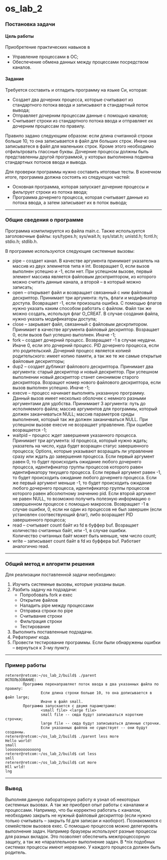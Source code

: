 # os_lab_2
### Постановка задачи
#### Цель работы
Приобретение практических навыков в
* Управление процессами в ОС;
* Обеспечение обмена данных между процессами посредством каналов.

#### Задание
Требуется составить и отладить программу на языке Си, которая:
* Создает два дочерних процесса, которые считывают из 
  стандартного потока ввода и записывают в стандартный поток вывода;
* Отправляет дочерним процессам данные с помощью каналов;
* Считывает строки из стандартного потока ввода и 
  отправляет их дочерним процессам по правилу.

Правило задано следующим образом: если длина считанной строки больше 10, 
то она записывается в файл для больших строк. 
Иначе она записыватеся в файл для маленьких строк.
Кроме этого необходимо отфильтровать глассные буквы.
Дочерние процессы должны быть представленны другой программой,
у которых выполненна подмена стандартных потоков ввода и вывода.

Для проверки программы нужно составить итоговые тесты.
В конечном итоге, программа должна состоять из следующих частей:
* Основная программа, которая запускает дочерние процессы и 
  фильтрует строки из потока ввода;
* Программа дочернего процесса, которая считывает данные из потока ввода, 
  а затем записывает их в поток вывода;

***

### Общие сведения о программе
Программа компилируется из файла main.c. Также используется заголовочные файлы: sys/types.h; sys/wait.h; sys/stat.h; unistd.h; fcntl.h; stdio.h; stdlib.h.

В программе используются следующие системные вызовы:
* pipe – создает канал. В качестве аргумента принимает указатель на массив из двух элемнетов типа я int. 
  Возвращает 0, если вызов выполнен успешно и -1, если нет. При успешном вызове, 
  первый элемент массива является файловым дескприптором, 
  из которого можно считать данные канала, а второй – в который можно записать;
* open – открывает файл и возвращает связанный с ним файловый дескриптор.
  Принимает три аргумента: путь, флаги и модификатор доступа. 
  Возвращает -1, если произошла ошибка. С помощью флагов нужно указать каким способом работать с файлом. 
  Файл так же можно создать, используя флаг O_CREAT. В случае создания файла, нужно указать модификаторы доступа;
* close – закрывает файл, связанный с файловым дескрпитором.
  Принимает в качестве аргумента файловый дескриптор.
  Возращает 0, если вызов был успешно выполнен. Иначе -1;
* fork – создает дочерний процесс. Возвращает -1 в случае неудачи.
  Иначе 0, если это дочерний процесс. PID дочернего процесса, если это родительский.
  Дочерний процесс является копией родительского: имеет копию памяти,
  а так же те же самые открытые файловые дескрипторы;
* dup2 – создает дубликат файлового дескриптора.
  Принимает два аргумента: старый дескриптор и новый дескриптор.
  При успешном выполнении новый дескриптор станет синонимом старого дескриптора.
  Возращют номер нового файлового дескриптора, если вызов выполнен успешно. Иначе -1;
* execve – процесс начинает выполнять указанную программу. 
  Данный вызов имеет несколько оболочек с немного разными аргументами для удобства.
  Принимиает 3 аргумента: путь до исполняемого файла; массив аргументов для программы,
  который должен заканчиваться NULL; массив параметров среды выполнения,
  который так же должен заканичваться NULL.
  При успешном вызове execve не возращает управление. При ошибке возращается -1;
* waitpid – процесс ждет завершения указанного процесса.
  Принимает три аргумента: id процесса, который нужно ждать;
  указатель на число, куда будет возращен статус завершенного процесса;
  Options, которые указывают возращать ли управление сразу или ждать до завершения процесса.
  Если первый аргумент равен 0,  то будет происходить ожидание любого дочернего процесса,
  идентификатор группы процессов которого равен идентификатору текущего процесса.
  Если первый аргумент равен -1, то будет происходить ожидание любого дочернего процесса.
  Если же первый аргумент меньше -1, то будет происходить ожидание любого дочернего процесса, 
  идентификатор группы процессов которого равен абсолютному значению pid. 
  Если второй аргумент не равен NULL, то возможно получить полезную информацию о завершенном процессе с помощью макросов. 
  Возвращает -1 в случае ошибки, 0, если ни один из процессов не был завершен 
  (если установлен соотвествующий флаг), либо возращает PID завершенного процесса;
* read – считывает count байт из fd в буффер buf. 
  Возращает количество считанных байт, или -1, в случае ошибки.  
  Количество считанных байт может быть меньше, чем число count;
* write – записывает count байт в fd из буффера buf. Работает аналогично read.

***

### Общий метод и алгоритм решения
Для реализации поставленной задачи необходимо:
1. Изучить системные вызовы, которые указаны выше.
2. Разбить задачу на подзадачи:
    * Попробовать fork и exec
    * Открытие файлов
    * Наладить pipe между процессами
    * Отправка строки по pipe
    * Считывание строки
    * Фильтрация строки
    * Тестирование
3. Выполнить поставленные подзадачи.
4. Рефаторинг кода.
5. Провести тестирование программы. Если были обнаружены ошибки – вернуться к 3-му пункту.

***

### Пример работы
    reterer@retcom:~/os_lab_2/build$ ./parent
    ИСПОЛЬЗОВАНИЕ:
            Программа перенаправляет поток ввода в два указанных файла по правилу:
                    Если длина строки больше 10, то она дописывается в файл large;
                    Иначе в файл small.
            Программа запускается с двумя параметрами:
                    <small file> <large file>
                    small file -- сюда будут записываться короткие строчки;
                    large file -- сюда будут записываться длинные строчки.
                    Если указанных файлов не существует -- они будут созданны.
    reterer@retcom:~/os_lab_2/build$ ./parent less more
    Hello world!
    small
    looooooooooooong 
    reterer@retcom:~/os_lab_2/build$ cat less
    smll
    reterer@retcom:~/os_lab_2/build$ cat more
    Hll wrld!
    lng

***

### Вывод
Выполняя данную лабораторную работу я узнал об некоторых системных вызовах. 
А так же приобрел опыт работы с каналами и процессами. 
Например, что бы корректно работать с каналом, необходимо закрыть не нужный файловый дескриптор 
(если нужно только считывать – закрыть fd для записаи и наоборот).
Познакомился с семейством вызовов exeс.
С помощью процессов можно делегировть выполнение задач.
Например браузеры используют разные процессы для разных вкладок. 
Это позволяет обеспечить межпроцессорную защиту, а так же «параллельное» выполнение задач. 
В *nix подобных системах процессы имеют иерархию. 
У каждого процесса должен быть родитель.

